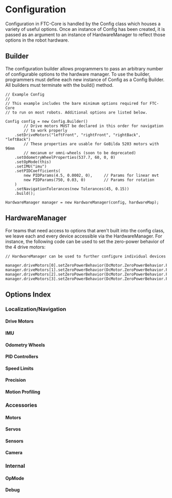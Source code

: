# Configuration

Configuration in FTC-Core is handled by the Config class which houses a variety of useful options. Once an instance of Config has been created, it is passed as an argument to an instance of HardwareManager to reflect those options in the robot hardware.

## Builder

The configuration builder allows programmers to pass an arbitrary number of configurable options to the hardware manager. To use the builder, programmers must define each new instance of Config as a Config Builder. All builders must terminate with the build() method.

```
// Example Config
// 
// This example includes the bare minimum options required for FTC-Core
// to run on most robots. Additional options are listed below.

Config config = new Config.Builder()
        // Drive motors MUST be declared in this order for navigation
        // to work properly
    .setDriveMotors("leftFront", "rightFront", "rightBack", "leftBack")
        // These properties are usable for GoBilda 5203 motors with 96mm
        // mecanum or omni-wheels (soon to be deprecated)
    .setOdometryWheelProperties(537.7, 60, 0, 0)
    .setOpMode(this)
    .setIMU("imu")
    .setPIDCoefficients(
        new PIDParams(4.5, 0.0002, 0),     // Params for linear mvt
        new PIDParams(750, 0.03, 0)        // Params for rotation
    )
    .setNavigationTolerances(new Tolerances(45, 0.15))
    .build();

HardwareManager manager = new HardwareManager(config, hardwareMap);
```

## HardwareManager

For teams that need access to options that aren't built into the config class, we leave each and every device accessible via the HardwareManager. For instance, the following code can be used to set the zero-power behavior of the 4 drive motors:

```
// HardwareManager can be used to further configure individual devices

manager.driveMotors[0].setZeroPowerBehavior(DcMotor.ZeroPowerBehavior.FLOAT);
manager.driveMotors[1].setZeroPowerBehavior(DcMotor.ZeroPowerBehavior.FLOAT);
manager.driveMotors[2].setZeroPowerBehavior(DcMotor.ZeroPowerBehavior.FLOAT);
manager.driveMotors[3].setZeroPowerBehavior(DcMotor.ZeroPowerBehavior.FLOAT);
```

## Options Index

### Localization/Navigation

#### Drive Motors

#### IMU

#### Odometry Wheels

#### PID Controllers

#### Speed Limits

#### Precision

#### Motion Profiling

### Accessories

#### Motors

#### Servos

#### Sensors

#### Camera

### Internal

#### OpMode

#### Debug

###

